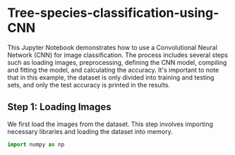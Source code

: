 # Tree-species-classification-using-CNN


This Jupyter Notebook demonstrates how to use a Convolutional Neural Network (CNN) for image classification. The process includes several steps such as loading images, preprocessing, defining the CNN model, compiling and fitting the model, and calculating the accuracy. It's important to note that in this example, the dataset is only divided into training and testing sets, and only the test accuracy is printed in the results.

## Step 1: Loading Images

We first load the images from the dataset. This step involves importing necessary libraries and loading the dataset into memory.

```python
import numpy as np

